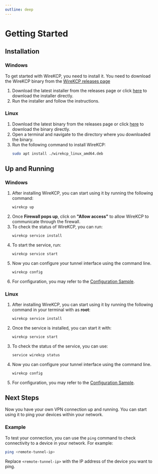 ```yaml
---
outline: deep
---
```

# Getting Started 

## Installation
### Windows
To get started with WireKCP, you need to install it. You need to download the WireKCP
binary from the [WireKCP releases page](https://github.com/wirekcp/wirekcp/releases/latest)

1. Download the latest installer from the releases page or click [here](https://github.com/wirekcp/wirekcp/releases/latest/download/WireKCP-Installer-Setup-x86_64.exe) to download the installer directly.
2. Run the installer and follow the instructions.

### Linux
1. Download the latest binary from the releases page or click [here](https://github.com/wirekcp/wirekcp/releases/latest/download/wirekcp_linux_amd64.deb) to download the binary directly.
2. Open a terminal and navigate to the directory where you downloaded the binary.
3. Run the following command to install WireKCP:
   ```bash
   sudo apt install ./wirekcp_linux_amd64.deb
   ```

## Up and Running
### Windows
1. After installing WireKCP, you can start using it by running the following command:
   ```cmd
   wirekcp up
   ```
2. Once **Firewall pops up**, click on **"Allow access"** to allow WireKCP to communicate through the firewall.
3. To check the status of WireKCP, you can run:
   ```cmd
   wirekcp service install
   ```
4. To start the service, run:
   ```cmd
   wirekcp service start
   ```
5. Now you can configure your tunnel interface using the command line. 
   ```cmd
   wirekcp config
   ```
6. For configuration, you may refer to the [Configuration Sample](/configuration-examples).

### Linux
1. After installing WireKCP, you can start using it by running the following command in your terminal with as **root**:
   ```bash
   wirekcp service install
   ```
2. Once the service is installed, you can start it with:
   ```bash
   wirekcp service start
   ```
3. To check the status of the service, you can use:
   ```bash
   service wirekcp status
   ```
4. Now you can configure your tunnel interface using the command line. 
   ```bash
   wirekcp config
   ```
5. For configuration, you may refer to the [Configuration Sample](/configuration-examples).

## Next Steps
Now you have your own VPN connection up and running. You can start using it to ping your devices within your network.

### Example
To test your connection, you can use the `ping` command to check connectivity to a device in your network. For example:
```bash
ping <remote-tunnel-ip>
```
Replace `<remote-tunnel-ip>` with the IP address of the device you want to ping.